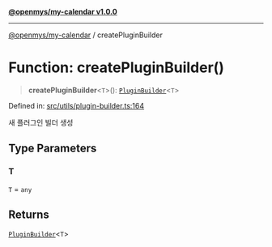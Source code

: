 [**@openmys/my-calendar v1.0.0**](../README.md)

***

[@openmys/my-calendar](../globals.md) / createPluginBuilder

# Function: createPluginBuilder()

> **createPluginBuilder**\<`T`\>(): [`PluginBuilder`](../classes/PluginBuilder.md)\<`T`\>

Defined in: [src/utils/plugin-builder.ts:164](https://github.com/openmys/my-calendar/blob/96ebce4306bfb6a4ab4c4297a9b422c56933c5da/src/utils/plugin-builder.ts#L164)

새 플러그인 빌더 생성

## Type Parameters

### T

`T` = `any`

## Returns

[`PluginBuilder`](../classes/PluginBuilder.md)\<`T`\>
